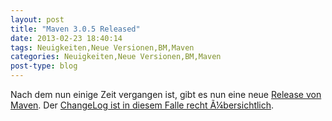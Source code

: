 ```yaml
---
layout: post
title: "Maven 3.0.5 Released"
date: 2013-02-23 18:40:14
tags: Neuigkeiten,Neue Versionen,BM,Maven
categories: Neuigkeiten,Neue Versionen,BM,Maven
post-type: blog
---
```

Nach dem nun einige Zeit vergangen ist, gibt es nun eine neue <a href="http://maven.apache.org/docs/3.0.5/release-notes.html">Release von Maven</a>. Der <a href="https://jira.codehaus.org/secure/ReleaseNote.jspa?projectId=10500&version=19088">ChangeLog ist in diesem Falle recht Ã¼bersichtlich</a>.